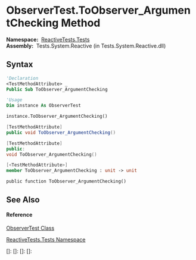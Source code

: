 # ObserverTest.ToObserver\_ArgumentChecking Method

**Namespace:**  [ReactiveTests.Tests](ReactiveTests.Tests\ReactiveTests.Tests.md)  
**Assembly:**  Tests.System.Reactive (in Tests.System.Reactive.dll)

## Syntax

```vb
'Declaration
<TestMethodAttribute> _
Public Sub ToObserver_ArgumentChecking
```

```vb
'Usage
Dim instance As ObserverTest

instance.ToObserver_ArgumentChecking()
```

```csharp
[TestMethodAttribute]
public void ToObserver_ArgumentChecking()
```

```c++
[TestMethodAttribute]
public:
void ToObserver_ArgumentChecking()
```

```fsharp
[<TestMethodAttribute>]
member ToObserver_ArgumentChecking : unit -> unit 
```

```jscript
public function ToObserver_ArgumentChecking()
```

## See Also

#### Reference

[ObserverTest Class](ObserverTest\ObserverTest.md)

[ReactiveTests.Tests Namespace](ReactiveTests.Tests\ReactiveTests.Tests.md)

[]: 
[]: 
[]: 
[]: 
